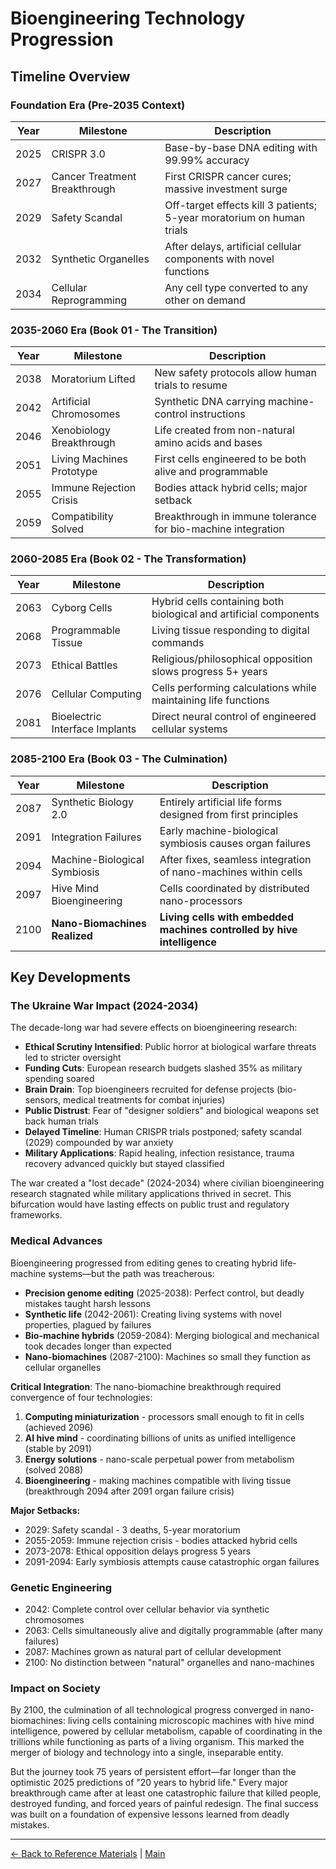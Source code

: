 # Bioengineering Technology Progression

## Timeline Overview

### Foundation Era (Pre-2035 Context)
| Year  | Milestone | Description |
|-------|-----------|-------------|
| 2025  | CRISPR 3.0 | Base-by-base DNA editing with 99.99% accuracy |
| 2027  | Cancer Treatment Breakthrough | First CRISPR cancer cures; massive investment surge |
| 2029  | Safety Scandal | Off-target effects kill 3 patients; 5-year moratorium on human trials |
| 2032  | Synthetic Organelles | After delays, artificial cellular components with novel functions |
| 2034  | Cellular Reprogramming | Any cell type converted to any other on demand |

### 2035-2060 Era (Book 01 - The Transition)
| Year  | Milestone | Description |
|-------|-----------|-------------|
| 2038  | Moratorium Lifted | New safety protocols allow human trials to resume |
| 2042  | Artificial Chromosomes | Synthetic DNA carrying machine-control instructions |
| 2046  | Xenobiology Breakthrough | Life created from non-natural amino acids and bases |
| 2051  | Living Machines Prototype | First cells engineered to be both alive and programmable |
| 2055  | Immune Rejection Crisis | Bodies attack hybrid cells; major setback |
| 2059  | Compatibility Solved | Breakthrough in immune tolerance for bio-machine integration |

### 2060-2085 Era (Book 02 - The Transformation)
| Year  | Milestone | Description |
|-------|-----------|-------------|
| 2063  | Cyborg Cells | Hybrid cells containing both biological and artificial components |
| 2068  | Programmable Tissue | Living tissue responding to digital commands |
| 2073  | Ethical Battles | Religious/philosophical opposition slows progress 5+ years |
| 2076  | Cellular Computing | Cells performing calculations while maintaining life functions |
| 2081  | Bioelectric Interface Implants | Direct neural control of engineered cellular systems |

### 2085-2100 Era (Book 03 - The Culmination)
| Year  | Milestone | Description |
|-------|-----------|-------------|
| 2087  | Synthetic Biology 2.0 | Entirely artificial life forms designed from first principles |
| 2091  | Integration Failures | Early machine-biological symbiosis causes organ failures |
| 2094  | Machine-Biological Symbiosis | After fixes, seamless integration of nano-machines within cells |
| 2097  | Hive Mind Bioengineering | Cells coordinated by distributed nano-processors |
| 2100  | **Nano-Biomachines Realized** | **Living cells with embedded machines controlled by hive intelligence** |

## Key Developments

### The Ukraine War Impact (2024-2034)

The decade-long war had severe effects on bioengineering research:
- **Ethical Scrutiny Intensified**: Public horror at biological warfare threats led to stricter oversight
- **Funding Cuts**: European research budgets slashed 35% as military spending soared
- **Brain Drain**: Top bioengineers recruited for defense projects (bio-sensors, medical treatments for combat injuries)
- **Public Distrust**: Fear of "designer soldiers" and biological weapons set back human trials
- **Delayed Timeline**: Human CRISPR trials postponed; safety scandal (2029) compounded by war anxiety
- **Military Applications**: Rapid healing, infection resistance, trauma recovery advanced quickly but stayed classified

The war created a "lost decade" (2024-2034) where civilian bioengineering research stagnated while military applications thrived in secret. This bifurcation would have lasting effects on public trust and regulatory frameworks.

### Medical Advances
Bioengineering progressed from editing genes to creating hybrid life-machine systems—but the path was treacherous:
- **Precision genome editing** (2025-2038): Perfect control, but deadly mistakes taught harsh lessons
- **Synthetic life** (2042-2061): Creating living systems with novel properties, plagued by failures
- **Bio-machine hybrids** (2059-2084): Merging biological and mechanical took decades longer than expected
- **Nano-biomachines** (2087-2100): Machines so small they function as cellular organelles

**Critical Integration**: The nano-biomachine breakthrough required convergence of four technologies:
1. **Computing miniaturization** - processors small enough to fit in cells (achieved 2096)
2. **AI hive mind** - coordinating billions of units as unified intelligence (stable by 2091)
3. **Energy solutions** - nano-scale perpetual power from metabolism (solved 2088)
4. **Bioengineering** - making machines compatible with living tissue (breakthrough 2094 after 2091 organ failure crisis)

**Major Setbacks:**
- 2029: Safety scandal - 3 deaths, 5-year moratorium
- 2055-2059: Immune rejection crisis - bodies attacked hybrid cells
- 2073-2078: Ethical opposition delays progress 5 years
- 2091-2094: Early symbiosis attempts cause catastrophic organ failures

### Genetic Engineering
- 2042: Complete control over cellular behavior via synthetic chromosomes
- 2063: Cells simultaneously alive and digitally programmable (after many failures)
- 2087: Machines grown as natural part of cellular development
- 2100: No distinction between "natural" organelles and nano-machines

### Impact on Society
By 2100, the culmination of all technological progress converged in nano-biomachines: living cells containing microscopic machines with hive mind intelligence, powered by cellular metabolism, capable of coordinating in the trillions while functioning as parts of a living organism. This marked the merger of biology and technology into a single, inseparable entity. 

But the journey took 75 years of persistent effort—far longer than the optimistic 2025 predictions of "20 years to hybrid life." Every major breakthrough came after at least one catastrophic failure that killed people, destroyed funding, and forced years of painful redesign. The final success was built on a foundation of expensive lessons learned from deadly mistakes.

---

[← Back to Reference Materials](./README.md) | [Main](../README.md)


